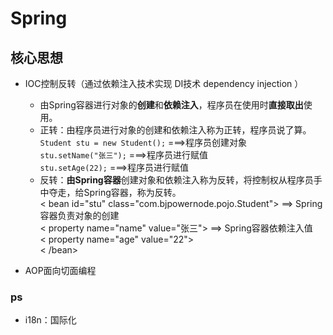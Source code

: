 # Spring

## 核心思想
+ IOC控制反转（通过依赖注入技术实现 DI技术 dependency injection ）
  + 由Spring容器进行对象的**创建**和**依赖注入**，程序员在使用时**直接取出**使用。
  + 正转：由程序员进行对象的创建和依赖注入称为正转，程序员说了算。  
  `Student stu = new Student();` ===>程序员创建对象  
  `stu.setName("张三");`         ===>程序员进行赋值  
  `stu.setAge(22);`              ===>程序员进行赋值  
  + 反转：**由Spring容器**创建对象和依赖注入称为反转，将控制权从程序员手中夺走，给Spring容器，称为反转。  
  < bean id="stu" class="com.bjpowernode.pojo.Student">  ==> Spring容器负责对象的创建  
    < property name="name" value="张三"> ==> Spring容器依赖注入值  
    < property name="age" value="22">  
  < /bean> 


+ AOP面向切面编程



### ps
+ i18n：国际化
